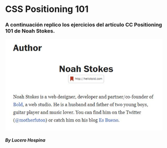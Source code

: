 # CSS Positioning 101

### A continuación replico los ejercicios del artículo CC Positioning 101 de Noah Stokes.

![Sin titulo](assets/images/NoahStokes.jpg)

####                                       _By Lucero Hospina_